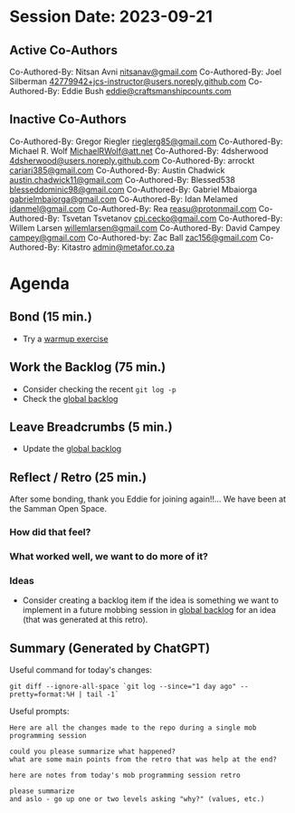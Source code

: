 # Session Date: 2023-09-21

## Active Co-Authors
Co-Authored-By: Nitsan Avni <nitsanav@gmail.com>
Co-Authored-By: Joel Silberman <42779942+jcs-instructor@users.noreply.github.com>
Co-Authored-By: Eddie Bush <eddie@craftsmanshipcounts.com>

## Inactive Co-Authors

Co-Authored-By: Gregor Riegler <rieglerg85@gmail.com>
Co-Authored-By: Michael R. Wolf <MichaelRWolf@att.net>
Co-Authored-By: 4dsherwood <4dsherwood@users.noreply.github.com>
Co-Authored-By: arrockt <cariari385@gmail.com>
Co-Authored-By: Austin Chadwick <austin.chadwick11@gmail.com>
Co-Authored-By: Blessed538 <blesseddominic98@gmail.com>
Co-Authored-By: Gabriel Mbaiorga <gabrielmbaiorga@gmail.com>
Co-Authored-By: Idan Melamed <idanmel@gmail.com>
Co-Authored-By: Rea <reasu@protonmail.com>
Co-Authored-By: Tsvetan Tsvetanov <cpi.cecko@gmail.com>
Co-Authored-By: Willem Larsen <willemlarsen@gmail.com>
Co-Authored-By: David Campey <campey@gmail.com>
Co-Authored-by: Zac Ball <zac156@gmail.com>
Co-Authored-By: Kitastro <admin@metafor.co.za>

# Agenda

## Bond (15 min.)

-   Try a [warmup exercise](../docs/warmup-exercises.md)

## Work the Backlog (75 min.)

-   Consider checking the recent `git log -p`
-   Check the [global backlog](../docs/backlog.md)

## Leave Breadcrumbs (5 min.)

-   Update the [global backlog](../docs/backlog.md)

## Reflect / Retro (25 min.)

After some bonding, thank you Eddie for joining again!!... We have been at the Samman Open Space.

### How did that feel?

### What worked well, we want to do more of it?

### Ideas

-   Consider creating a backlog item if the idea is something we want to implement in a future mobbing session in [global backlog](../docs/backlog.md)
    for an idea (that was generated at this retro).

## Summary (Generated by ChatGPT)

Useful command for today's changes:

```shell
git diff --ignore-all-space `git log --since="1 day ago" --pretty=format:%H | tail -1`
```

Useful prompts:

```
Here are all the changes made to the repo during a single mob programming session

could you please summarize what happened?
what are some main points from the retro that was help at the end?
```

```
here are notes from today's mob programming session retro

please summarize
and aslo - go up one or two levels asking "why?" (values, etc.)
```
